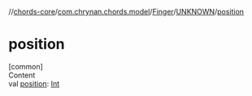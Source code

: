//[chords-core](../../../../index.md)/[com.chrynan.chords.model](../../index.md)/[Finger](../index.md)/[UNKNOWN](index.md)/[position](position.md)



# position  
[common]  
Content  
val [position](position.md): [Int](https://kotlinlang.org/api/latest/jvm/stdlib/kotlin/-int/index.html)  



